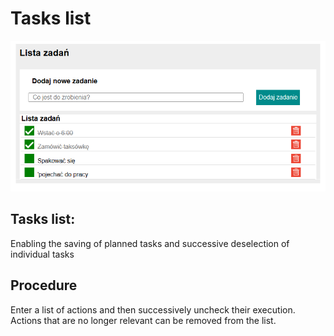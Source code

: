# Tasks list
![Demo](images/demo.png)

## Tasks list: 
Enabling the saving of planned tasks and successive deselection of individual tasks

## Procedure
Enter a list of actions and then successively uncheck their execution.
Actions that are no longer relevant can be removed from the list.
